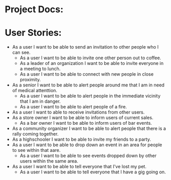 # Project Docs:
# User Stories:
* As a user I want to be able to send an invitation to other people who I can see.
  * As a user I want to be able to invite one other person out to coffee.
  * As a leader of an organization I want to be able to invite everyone in a meeting to lunch.
  * As a user I want to be able to connect with new people in close proximity.
* As a senior I want to be able to alert people around me that I am in need of medical attenttion.
  * As a user I want to be able to alert people in the immediate vicinity that I am in danger.
  * As a user I want to be able to alert people of a fire.
* As a user I want to able to receive invitations from other users.
* As a store owner I want to be able to inform users of current sales.
  * As a bar owner I want to be able to inform users of bar events.
* As a community organizer I want to be able to alert people that there is a rally coming together.
* As a highschooler I want to be able to invite my friends to a party.
* As a user I want to be able to drop down an event in an area for people to see within that aare.
  * As a user I want to be able to see events dropped down by other users within the same area.
* As a user I want to be able to tell everyone that I've lost my pet.
  * As a user I want to be able to tell everyone that I have a gig going on.
